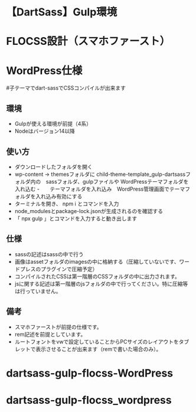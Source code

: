 # 【DartSass】Gulp環境
# FLOCSS設計（スマホファースト）
# WordPress仕様
#子テーマでdart-sassでCSSコンパイルが出来ます


## 環境
- Gulpが使える環境が前提（4系）
- Nodeはバージョン14以降

## 使い方
- ダウンロードしたフォルダを開く
- wp-content → themesフォルダに child-theme-template_gulp-dartsassフォルダ内の　sassフォルダ、gulpファイルや WordPressテーマフォルダを入れ込む
-　　テーマフォルダを入れ込み　WordPress管理画面でテーマフォルダを入れ込み有効にする
- ターミナルを開き、 npm i とコマンドを入力
- node_modulesとpackage-lock.jsonが生成されるのを確認する
- 「 npx gulp 」とコマンドを入力すると動き出します

## 仕様
- sassの記述はsassの中で行う
- 画像はassetフォルダのimagesの中に格納する（圧縮していないです、ワードプレスのプラグインで圧縮予定）
- コンパイルされたCSSは第一階層のCSSフォルダの中に出力されます。
- jsに関する記述は第一階層のjsフォルダの中で行ってください。特に圧縮等は行っていません。

## 備考
- スマホファーストが前提の仕様です。
- rem記述を前提としています。
- ルートフォントをvwで設定していることからPCサイズのレイアウトをタブレットで表示させることが出来ます（remで書いた場合のみ）。
# dartsass-gulp-flocss-WordPress
# dartsass-gulp-flocss_wordpress
